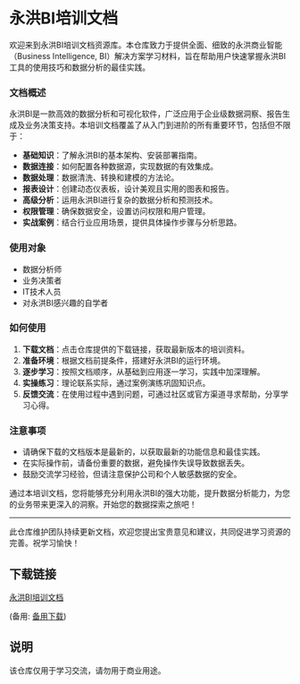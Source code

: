 # 永洪BI培训文档

欢迎来到永洪BI培训文档资源库。本仓库致力于提供全面、细致的永洪商业智能（Business Intelligence, BI）解决方案学习材料，旨在帮助用户快速掌握永洪BI工具的使用技巧和数据分析的最佳实践。

### 文档概述

永洪BI是一款高效的数据分析和可视化软件，广泛应用于企业级数据洞察、报告生成及业务决策支持。本培训文档覆盖了从入门到进阶的所有重要环节，包括但不限于：

- **基础知识**：了解永洪BI的基本架构、安装部署指南。
- **数据连接**：如何配置各种数据源，实现数据的有效集成。
- **数据处理**：数据清洗、转换和建模的方法论。
- **报表设计**：创建动态仪表板，设计美观且实用的图表和报告。
- **高级分析**：运用永洪BI进行复杂的数据分析和预测技术。
- **权限管理**：确保数据安全，设置访问权限和用户管理。
- **实战案例**：结合行业应用场景，提供具体操作步骤与分析思路。

### 使用对象

- 数据分析师
- 业务决策者
- IT技术人员
- 对永洪BI感兴趣的自学者

### 如何使用

1. **下载文档**：点击仓库提供的下载链接，获取最新版本的培训资料。
2. **准备环境**：根据文档前提条件，搭建好永洪BI的运行环境。
3. **逐步学习**：按照文档顺序，从基础到应用逐一学习，实践中加深理解。
4. **实操练习**：理论联系实际，通过案例演练巩固知识点。
5. **反馈交流**：在使用过程中遇到问题，可通过社区或官方渠道寻求帮助，分享学习心得。

### 注意事项

- 请确保下载的文档版本是最新的，以获取最新的功能信息和最佳实践。
- 在实际操作前，请备份重要的数据，避免操作失误导致数据丢失。
- 鼓励交流学习经验，但请注意保护公司和个人敏感数据的安全。

通过本培训文档，您将能够充分利用永洪BI的强大功能，提升数据分析能力，为您的业务带来更深入的洞察。开始您的数据探索之旅吧！

---

此仓库维护团队持续更新文档，欢迎您提出宝贵意见和建议，共同促进学习资源的完善。祝学习愉快！

## 下载链接
[永洪BI培训文档](https://pan.quark.cn/s/914f7ed5fb34) 

(备用: [备用下载](https://pan.baidu.com/s/1EN2iowmSLxZXW4yWYZ0qxg?pwd=1234))

## 说明

该仓库仅用于学习交流，请勿用于商业用途。
